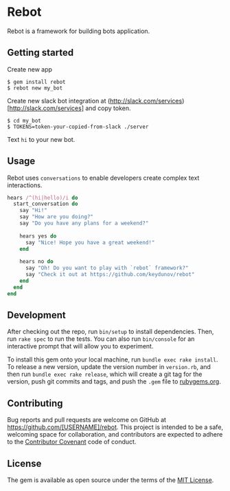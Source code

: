 # Rebot

Rebot is a framework for building bots application.

## Getting started

Create new app

    $ gem install rebot
    $ rebot new my_bot

Create new slack bot integration at (http://slack.com/services)[http://slack.com/services] and copy token.

    $ cd my_bot
    $ TOKENS=token-your-copied-from-slack ./server

Text `hi` to your new bot.

## Usage

Rebot uses `conversations` to enable developers create complex text interactions.

```ruby
hears /^(hi|hello)/i do
  start_conversation do
    say "Hi!"
    say "How are you doing?"
    say "Do you have any plans for a weekend?"
    
    hears yes do
      say "Nice! Hope you have a great weekend!"
    end
    
    hears no do
      say "Oh! Do you want to play with `rebot` framework?"
      say "Check it out at https://github.com/keydunov/rebot"
    end
  end
end
```

## Development

After checking out the repo, run `bin/setup` to install dependencies. Then, run `rake spec` to run the tests. You can also run `bin/console` for an interactive prompt that will allow you to experiment.

To install this gem onto your local machine, run `bundle exec rake install`. To release a new version, update the version number in `version.rb`, and then run `bundle exec rake release`, which will create a git tag for the version, push git commits and tags, and push the `.gem` file to [rubygems.org](https://rubygems.org).

## Contributing

Bug reports and pull requests are welcome on GitHub at https://github.com/[USERNAME]/rebot. This project is intended to be a safe, welcoming space for collaboration, and contributors are expected to adhere to the [Contributor Covenant](contributor-covenant.org) code of conduct.


## License

The gem is available as open source under the terms of the [MIT License](http://opensource.org/licenses/MIT).

